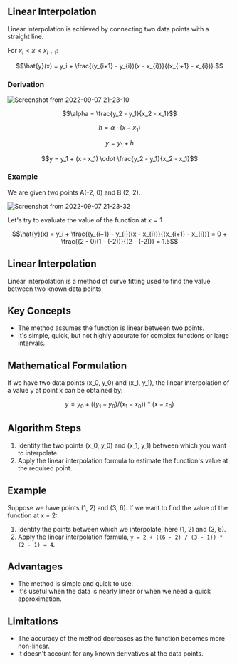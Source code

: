 ## Linear Interpolation

Linear interpolation is achieved by connecting two data points with a straight line.

For $x_i < x < x_{i+1}$:

$$\hat{y}(x) = y_i + \frac{(y_{i+1} - y_{i})(x - x_{i})}{(x_{i+1} - x_{i})}.$$


### Derivation
 
![Screenshot from 2022-09-07 21-23-10](https://user-images.githubusercontent.com/37275728/188960726-ac99ac89-f1b8-4b82-9761-5093cb91d4db.png)


$$\alpha = \frac{y_2 - y_1}{x_2 - x_1}$$

$$h = \alpha \cdot (x - x_1)$$

$$y = y_1 + h$$

$$y = y_1 + (x - x_1) \cdot \frac{y_2 - y_1}{x_2 - x_1}$$

### Example

We are given two points A(-2, 0) and B (2, 2).


![Screenshot from 2022-09-07 21-23-32](https://user-images.githubusercontent.com/37275728/188960814-569c5a91-82b4-415c-9840-f5ebd4cc421d.png)

Let's try to evaluate the value of the function at $x=1$

$$\hat{y}(x) = y_i + \frac{(y_{i+1} - y_{i})(x - x_{i})}{(x_{i+1} - x_{i})} = 0 + \frac{(2 - 0)(1 - (-2))}{(2 - (-2))} = 1.5$$


## Linear Interpolation

Linear interpolation is a method of curve fitting used to find the value between two known data points. 

## Key Concepts

- The method assumes the function is linear between two points.
- It's simple, quick, but not highly accurate for complex functions or large intervals.

## Mathematical Formulation

If we have two data points (x_0, y_0) and (x_1, y_1), the linear interpolation of a value y at point x can be obtained by:

$$y = y_0 + ((y_1 - y_0) / (x_1 - x_0)) * (x - x_0)$$

## Algorithm Steps

1. Identify the two points (x_0, y_0) and (x_1, y_1) between which you want to interpolate.
2. Apply the linear interpolation formula to estimate the function's value at the required point.

## Example

Suppose we have points (1, 2) and (3, 6). If we want to find the value of the function at x = 2:

1. Identify the points between which we interpolate, here (1, 2) and (3, 6).
2. Apply the linear interpolation formula, `y = 2 + ((6 - 2) / (3 - 1)) * (2 - 1) = 4`.

## Advantages

- The method is simple and quick to use.
- It's useful when the data is nearly linear or when we need a quick approximation.

## Limitations

- The accuracy of the method decreases as the function becomes more non-linear.
- It doesn't account for any known derivatives at the data points.

